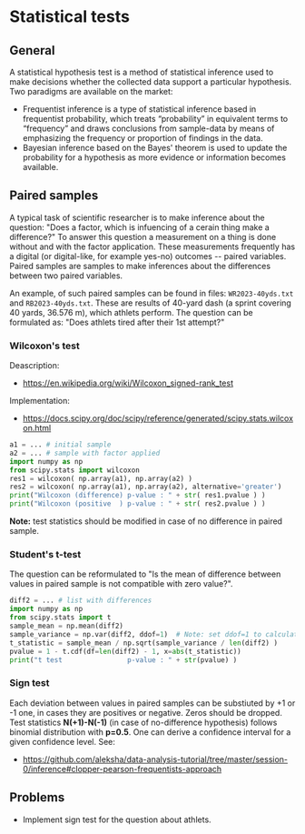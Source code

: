 # Statistical tests

## General

A statistical hypothesis test is a method of statistical inference used to make decisions whether 
the collected data support a particular hypothesis. Two paradigms are available on the market:
  * Frequentist inference is a type of statistical inference based in frequentist probability, 
     which treats “probability” in equivalent terms to “frequency” and draws conclusions 
     from sample-data by means of emphasizing the frequency or proportion of findings in the data. 
  * Bayesian inference based on the Bayes' theorem is used to update the probability for a hypothesis 
     as more evidence or information becomes available. 

## Paired samples

A typical task of scientific researcher is to make inference about the question:
"Does a factor, which is infuencing of a cerain thing make a difference?"
To answer this question a measurement on a thing is done without and with the factor application.
These measurements frequently has a digital (or digital-like, for example yes-no) outcomes -- 
paired variables. Paired samples are samples to make inferences about the differences between 
two paired variables. 

An example, of such paired samples can be found in files: `WR2023-40yds.txt` and `RB2023-40yds.txt`.
These are results of 40-yard dash (a sprint covering 40 yards, 36.576 m), which athlets perform.
The question can be formulated as: "Does athlets tired after their 1st attempt?"

### Wilcoxon's test

Deascription:
  * https://en.wikipedia.org/wiki/Wilcoxon_signed-rank_test

Implementation:
  * https://docs.scipy.org/doc/scipy/reference/generated/scipy.stats.wilcoxon.html

```python
a1 = ... # initial sample
a2 = ... # sample with factor applied
import numpy as np
from scipy.stats import wilcoxon
res1 = wilcoxon( np.array(a1), np.array(a2) )
res2 = wilcoxon( np.array(a1), np.array(a2), alternative='greater')
print("Wilcoxon (difference) p-value : " + str( res1.pvalue ) )
print("Wilcoxon (positive  ) p-value : " + str( res2.pvalue ) )
```

**Note:** test statistics should be modified in case of no difference in paired sample.

### Student's t-test

The question can be reformulated to "Is the mean of difference between values 
in paired sample is not compatible with zero value?".

```python
diff2 = ... # list with differences 
import numpy as np
from scipy.stats import t
sample_mean = np.mean(diff2)
sample_variance = np.var(diff2, ddof=1)  # Note: set ddof=1 to calculate sample var
t_statistic = sample_mean / np.sqrt(sample_variance / len(diff2) )
pvalue = 1 - t.cdf(df=len(diff2) - 1, x=abs(t_statistic))
print("t test                p-value : " + str(pvalue) )
```

### Sign test

Each deviation between values in paired samples can be substiuted by +1 or -1 one, 
in cases they are positives or negative. Zeros should be dropped.
Test statistics **N(+1)-N(-1)** (in case of no-difference hypothesis) follows
binomial distribution with **p=0.5**. One can derive a confidence interval for
a given confidence level. See:
 * https://github.com/aleksha/data-analysis-tutorial/tree/master/session-0/inference#clopper-pearson-frequentists-approach 

## Problems

 * Implement sign test for the question about athlets.
